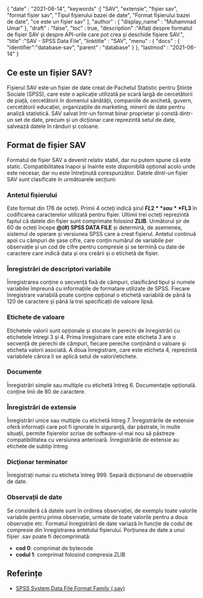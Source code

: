 {
  "date" : "2021-06-14",
  "keywords" :[ "SAV", "extensie", "fișier sav", "format fișier sav", "Tipul fișierului bazei de date", "Format fișierului bazei de date", "ce este un fișier sav" ],
  "author" : {
    "display_name" : "Muhammad Umar"
},
  "draft" : "false",
  "toc" : true,
  "description" :"Aflați despre formatul de fișier SAV și despre API-urile care pot crea și deschide fișiere SAV.",
  "title" :"SAV - SPSS Data File",
  "linktitle" : "SAV",
  "menu" : {
    "docs" : {
      "identifier":"database-sav",
      "parent" : "database"
}
},
  "lastmod" : "2021-06-14"
}

## Ce este un fișier SAV?
Fișierul SAV este un fișier de date creat de Pachetul Statistic pentru Științe Sociale (SPSS), care este o aplicație utilizată pe scară largă de cercetătorii de piață, cercetătorii în domeniul sănătății, companiile de anchetă, guvern, cercetătorii educației, organizațiile de marketing, minerii de date pentru analiză statistică. SAV salvat într-un format binar proprietar și constă dintr-un set de date, precum și un dicționar care reprezintă setul de date, salvează datele în rânduri și coloane.

## Format de fișier SAV
Formatul de fișier SAV a devenit relativ stabil, dar nu putem spune că este static. Compatibilitatea înapoi și înainte este disponibilă opțional acolo unde este necesar, dar nu este întreținută corespunzător. Datele dintr-un fișier SAV sunt clasificate în următoarele secțiuni:

### Antetul fișierului
Este format din 176 de octeți. Primii 4 octeți indică șirul **$FL2** sau **$FL3** în codificarea caracterelor utilizată pentru fișier. Ultimii trei octeți reprezintă faptul că datele din fișier sunt comprimate folosind **ZLIB**. Următorul șir de 60 de octeți începe **@(#) SPSS DATA FILE** și determină, de asemenea, sistemul de operare și versiunea SPSS care a creat fișierul. Antetul continuă apoi cu câmpuri de șase cifre, care conțin numărul de variabile per observație și un cod de cifre pentru compresie și se termină cu date de caractere care indică data și ora creării și o etichetă de fișier.
### Înregistrări de descriptori variabile
Înregistrarea conține o secvență fixă de câmpuri, clasificând tipul și numele variabilei împreună cu informațiile de formatare utilizate de SPSS. Fiecare înregistrare variabilă poate conține opțional o etichetă variabilă de până la 120 de caractere și până la trei specificații de valoare lipsă.
### Etichete de valoare
Etichetele valorii sunt opționale și stocate în perechi de înregistrări cu etichetele întregi 3 și 4. Prima înregistrare care este eticheta 3 are o secvență de perechi de câmpuri, fiecare pereche conținând o valoare și eticheta valorii asociată. A doua înregistrare, care este eticheta 4, reprezintă variabilele cărora li se aplică setul de valori/etichete.
### Documente
Înregistrări simple sau multiple cu etichetă întreg 6. Documentație opțională. conține linii de 80 de caractere.
### Înregistrări de extensie
Înregistrări unice sau multiple cu etichetă întreg 7. Înregistrările de extensie oferă informații care pot fi ignorate în siguranță, dar păstrate, în multe situații, permite fișierelor scrise de software-ul mai nou să păstreze compatibilitatea cu versiunea anterioară. Înregistrările de extensie au etichete de subtip întreg.
### Dicţionar terminator
Înregistrați numai cu eticheta întreg 999. Separă dicționarul de observațiile de date.
### Observații de date
Se consideră că datele sunt în ordinea observației, de exemplu toate valorile variabile pentru prima observație, urmate de toate valorile pentru a doua observație etc. Formatul înregistrării de date variază în funcție de codul de compresie din înregistrarea antetului fișierului. Porțiunea de date a unui fișier .sav poate fi decomprimată:
- **cod 0**: comprimat de bytecode
- **codul 1**: comprimat folosind compresia ZLIB
 







## Referințe ##

* [SPSS System Data File Format Family (.sav)](https://www.loc.gov/preservation/digital/formats/fdd/fdd000469.shtml)

